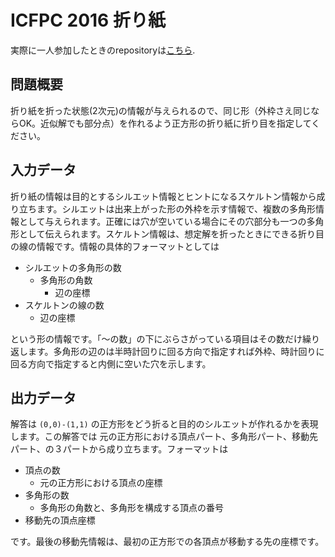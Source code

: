 ICFPC 2016 折り紙
================

実際に一人参加したときのrepositoryは[こちら](https://github.com/peria/real_icfpc/tree/master/2016).

## 問題概要

折り紙を折った状態(2次元)の情報が与えられるので、同じ形（外枠さえ同じならOK。近似解でも部分点）を作れるよう正方形の折り紙に折り目を指定してください。

## 入力データ

折り紙の情報は目的とするシルエット情報とヒントになるスケルトン情報から成り立ちます。シルエットは出来上がった形の外枠を示す情報で、複数の多角形情報として与えられます。正確には穴が空いている場合にその穴部分も一つの多角形として伝えられます。スケルトン情報は、想定解を折ったときにできる折り目の線の情報です。情報の具体的フォーマットとしては

 - シルエットの多角形の数
   - 多角形の角数
     - 辺の座標
 - スケルトンの線の数
   - 辺の座標

という形の情報です。「〜の数」の下にぶらさがっている項目はその数だけ繰り返します。多角形の辺のは半時計回りに回る方向で指定すれば外枠、時計回りに回る方向で指定すると内側に空いた穴を示します。

## 出力データ

解答は `(0,0)-(1,1)` の正方形をどう折ると目的のシルエットが作れるかを表現します。この解答では 元の正方形における頂点パート、多角形パート、移動先パート、の３パートから成り立ちます。フォーマットは

- 頂点の数
  - 元の正方形における頂点の座標
- 多角形の数
  - 多角形の角数と、多角形を構成する頂点の番号
- 移動先の頂点座標

です。最後の移動先情報は、最初の正方形での各頂点が移動する先の座標です。
